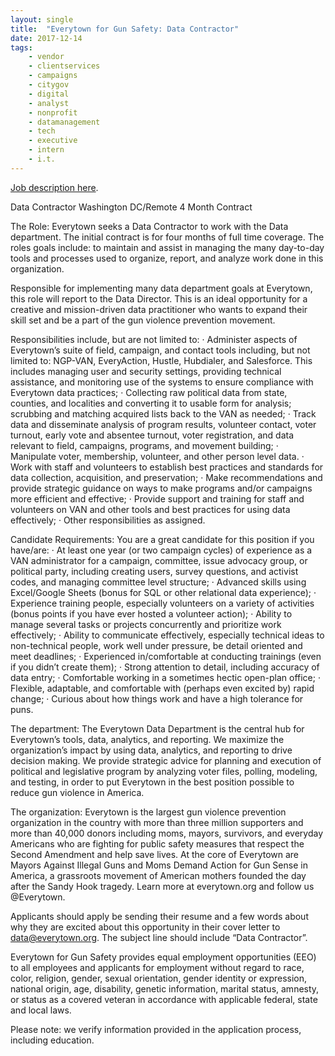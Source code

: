 ```yaml
---
layout: single
title:  "Everytown for Gun Safety: Data Contractor"
date: 2017-12-14
tags: 
    - vendor
    - clientservices
    - campaigns
    - citygov
    - digital
    - analyst
    - nonprofit
    - datamanagement
    - tech
    - executive
    - intern
    - i.t.
---
```


[Job description here](https://drive.google.com/file/d/0B9_aAEjlRGgQdnZteU5QeWVpSEgxdnYyb3dfQ1FKaGRrcXlR/view?usp=sharing).

Data Contractor
Washington DC/Remote
4 Month Contract
 
The Role:
Everytown seeks a Data Contractor to work with the Data department. The initial contract is for four months of full time coverage. The roles goals include: to maintain and assist in managing the many day-to-day tools and processes used to organize, report, and analyze work done in this organization.
 
Responsible for implementing many data department goals at Everytown, this role will report to the Data Director. This is an ideal opportunity for a creative and mission-driven data practitioner who wants to expand their skill set and be a part of the gun violence prevention movement.
 
Responsibilities include, but are not limited to:
· Administer aspects of Everytown’s suite of field, campaign, and contact tools including, but not limited to: NGP-VAN, EveryAction, Hustle, Hubdialer, and Salesforce. This includes managing user and security settings, providing technical assistance, and monitoring use of the systems to ensure compliance with Everytown data practices;
· Collecting raw political data from state, counties, and localities and converting it to usable form for analysis; scrubbing and matching acquired lists back to the VAN as needed;
· Track data and disseminate analysis of program results, volunteer contact, voter turnout, early vote and absentee turnout, voter registration, and data relevant to field, campaigns, programs, and movement building;
· Manipulate voter, membership, volunteer, and other person level data.
· Work with staff and volunteers to establish best practices and standards for data collection, acquisition, and preservation;
· Make recommendations and provide strategic guidance on ways to make programs and/or campaigns more efficient and effective;
· Provide support and training for staff and volunteers on VAN and other tools and best practices for using data effectively;
· Other responsibilities as assigned.

Candidate Requirements: You are a great candidate for this position if you have/are:
· At least one year (or two campaign cycles) of experience as a VAN administrator for a campaign, committee, issue advocacy group, or political party, including creating users, survey questions, and activist codes, and managing committee level structure;
· Advanced skills using Excel/Google Sheets (bonus for SQL or other relational data experience);
· Experience training people, especially volunteers on a variety of activities (bonus points if you have ever hosted a volunteer action);
· Ability to manage several tasks or projects concurrently and prioritize work effectively;
· Ability to communicate effectively, especially technical ideas to non-technical people, work well under pressure, be detail oriented and meet deadlines;
· Experienced in/comfortable at conducting trainings (even if you didn’t create them);
· Strong attention to detail, including accuracy of data entry;
· Comfortable working in a sometimes hectic open-plan office;
· Flexible, adaptable, and comfortable with (perhaps even excited by) rapid change;
· Curious about how things work and have a high tolerance for puns.

The department:
The Everytown Data Department is the central hub for Everytown’s tools, data, analytics, and
reporting. We maximize the organization’s impact by using data, analytics, and reporting
to drive decision making. We provide strategic advice for planning and execution of
political and legislative program by analyzing voter files, polling, modeling, and testing, in
order to put Everytown in the best position possible to reduce gun violence in America.
 
The organization:
Everytown is the largest gun violence prevention organization in the country with more than three million supporters and more than 40,000 donors including moms, mayors, survivors, and everyday Americans who are fighting for public safety measures that respect the Second Amendment and help save lives. At the core of Everytown are Mayors Against Illegal Guns and Moms Demand Action for Gun Sense in America, a grassroots movement of American mothers founded the day after the Sandy Hook tragedy. Learn more at everytown.org and follow us @Everytown.
 
Applicants should apply be sending their resume and a few words about why they are excited about this opportunity in their cover letter to data@everytown.org. The subject line should include “Data Contractor”.
 
Everytown for Gun Safety provides equal employment opportunities (EEO) to all employees and applicants for employment without regard to race, color, religion, gender, sexual orientation, gender identity or expression, national origin, age, disability, genetic information, marital status, amnesty, or status as a covered veteran in accordance with applicable federal, state and local laws.
 
Please note: we verify information provided in the application process, including education.
